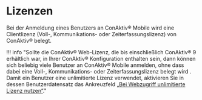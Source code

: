 # Lizenzen

Bei der Anmeldung eines Benutzers an ConAktiv® Mobile wird eine Clientlizenz (Voll-, Kommunikations- oder Zeiterfassungslizenz) von ConAktiv® belegt.

!!! info "Sollte die ConAktiv® Web-Lizenz, die bis einschließlich ConAktiv® 9 erhältlich war, in Ihrer ConAktiv® Konfiguration enthalten sein, dann können sich beliebig viele Benutzer an ConAktiv® Mobile anmelden, ohne dass dabei eine Voll-, Kommunikations- oder Zeiterfassungslizenz belegt wird . Damit ein Benutzer eine unlimitierte Lizenz verwendet, aktivieren Sie in dessen Benutzerdatensatz das Ankreuzfeld [„Bei Webzugriff unlimitierte Lizenz nutzen“](https://handbuch.conaktiv.de/wiki/version-17/systemmodule/conaktiv-web-interface/einstellungen-in-conaktiv/benutzereinstellungen/#UnlimitLizenz)."
